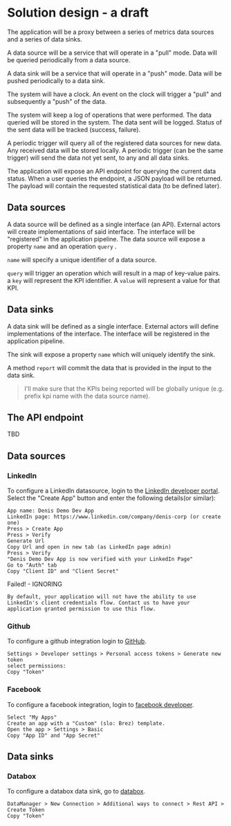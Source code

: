 # Solution design - a draft

The application will be a proxy between a series of metrics data sources and a series of data sinks.

A data source will be a service that will operate in a "pull" mode. Data will be queried periodically from a data source. 

A data sink will be a service that will operate in a "push" mode. Data will be pushed periodically to a data sink.

The system will have a clock. An event on the clock will trigger a "pull" and subsequently a "push" of the data.

The system will keep a log of operations that were performed. The data queried will be stored in the system. The data sent will be logged. Status of the sent data will be tracked (success, failure).

A periodic trigger will query all of the registered data sources for new data. Any received data will be stored locally. A periodic trigger (can be the same trigger) will send the data not yet sent, to any and all data sinks.

The application will expose an API endpoint for querying the current data status. When a user queries the endpoint, a JSON payload will be returned. The payload will contain the requested statistical data (to be defined later).

## Data sources

A data source will be defined as a single interface (an API). External actors will create implementations of said interface. The interface will  be "registered" in the application pipeline. The data source will expose a property `name` and an operation `query` .

`name` will specify a unique identifier of a data source.

`query` will trigger an operation which will result in a map of key-value pairs. a `key` will represent the KPI identifier. A `value` will represent a value for that KPI.

## Data sinks

A data sink will be defined as a single interface. External actors will define implementations of the interface. The interface will be registered in the application pipeline. 

The sink will expose a property `name` which will uniquely identify the sink. 

A method `report` will commit the data that is provided in the input to the data sink.

> I'll make sure that the KPIs being reported will be globally unique (e.g. prefix kpi name with the data source name).



## The API endpoint

TBD

## Data sources

### LinkedIn

To configure a LinkedIn datasource, login to the [LinkedIn developer portal](https://developer.linkedin.com/). Select the "Create App" button and enter the following details(or similar):

```
App name: Denis Demo Dev App
LinkedIn page: https://www.linkedin.com/company/denis-corp (or create one)
Press > Create App
Press > Verify
Generate Url
Copy Url and open in new tab (as LinkedIn page admin)
Press > Verify
"Denis Demo Dev App is now verified with your LinkedIn Page"
Go to "Auth" tab
Copy "Client ID" and "Client Secret"
```

Failed! - IGNORING

```
By default, your application will not have the ability to use LinkedIn's client credentials flow. Contact us to have your application granted permission to use this flow.
```



### Github

To configure a github integration login to [GitHub](github.com).

```
Settings > Developer settings > Personal access tokens > Generate new token
select permissions: 
Copy "Token"
```



### Facebook

To configure a facebook integration, login to [facebook developer](developers.facebook.com).

```
Select "My Apps"
Create an app with a "Custom" (slo: Brez) template.
Open the app > Settings > Basic
Copy "App ID" and "App Secret"
```



## Data sinks

### Databox

To configure a databox data sink, go to [databox](http://developers.databox.com/).

```
DataManager > New Connection > Additional ways to connect > Rest API > Create Token
Copy "Token"
```




